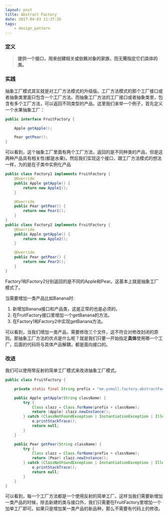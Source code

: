 ```yaml
---
layout: post
title: Abstract Factory
date: 2017-04-03 11:37:26
tags:
    - design_pattern
---
```


### 定义
>**提供一个接口，用来创建相关或依赖对象的家族，而无需指定它们具体的类。**

### 实践
抽象工厂模式其实就是对工厂方法模式的升级版。工厂方法模式的那个工厂接口或者抽象类里面只包含一个工厂方法。而抽象工厂方法的工厂接口或者抽象类里，包含有多个工厂方法，可以返回不同类型的产品。这里我们来举一个例子，首先定义一个水果抽象工厂：
```java
public interface FruitFactory {

    Apple getApple();

    Pear getPear();
}
```
可以看到，这个抽象工厂里面有两个工厂方法，返回的是不同种类的产品，但是这两种产品具有相关性(都是水果)。然后我们实现这个接口，跟工厂方法模式的想法一样，为的是在子类中实例化产品
```java
public class Factory1 implements FruitFactory {
    @Override
    public Apple getApple() {
        return new Apple1();
    }

    @Override
    public Pear getPear() {
        return new Pear1();
    }
}
public class Factory2 implements FruitFactory {
    @Override
    public Apple getApple() {
        return new Apple2();
    }

    @Override
    public Pear getPear() {
        return new Pear2();
    }
}
```
Factory1和Factory2分别返回的是不同的Apple和Pear。这基本上就是抽象工厂模式了。

当需要增加一类产品比如Banana时:
1. 新增加Banana接口和产品类，这是正常的也是必须的。
2. 在FruitFactory接口里增加一个getBanana的方法。
3. 在Factory1和Factory2中实现getBanana方法。

可以看到，当我们增加一类产品，需要修改三个文件，这不符合对修改封闭的原则。那抽象工厂方法的优点是什么呢？就是我们只要一开始指定**具体**使用哪一个工厂，后面的代码将与具体产品解耦，都是面向接口的。

### 改进
我们可以使用带反射的简单工厂模式来改进抽象工厂模式。
```java
public class FruitFactory {

    private static final String prefix = "me.ysmull.factory.abstractFactory3.product.";

    public Apple getApple(String className) {
        try {
            Class clazz = Class.forName(prefix + className);
            return (Apple) clazz.newInstance();
        } catch (ClassNotFoundException | InstantiationException | IllegalAccessException e) {
            e.printStackTrace();
            return null;
        }
    }

    public Pear getPear(String className) {
        try {
            Class clazz = Class.forName(prefix + className);
            return (Pear) clazz.newInstance();
        } catch (ClassNotFoundException | InstantiationException | IllegalAccessException e) {
            e.printStackTrace();
            return null;
        }
    }
}
```
可以看到，每一个工厂方法都是一个使用反射的简单工厂。这样当我们需要新增加一类产品的时候，除去新建的类与接口外，我们只需要在FruitFactory里增加一个加单工厂即可。如果只是增加某一类产品的新品种，那么不需要有代码上的修改。
